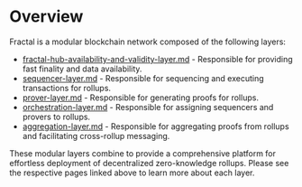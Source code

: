 # Overview

Fractal is a modular blockchain network composed of the following layers:

* [fractal-hub-availability-and-validity-layer.md](fractal-hub-availability-and-validity-layer.md "mention") - Responsible for providing fast finality and data availability.
* [sequencer-layer.md](sequencer-layer.md "mention") - Responsible for sequencing and executing transactions for rollups.
* [prover-layer.md](prover-layer.md "mention") - Responsible for generating proofs for rollups.
* [orchestration-layer.md](orchestration-layer.md "mention") - Responsible for assigning sequencers and provers to rollups.
* [aggregation-layer.md](aggregation-layer.md "mention") - Responsible for aggregating proofs from rollups and facilitating cross-rollup messaging.

These modular layers combine to provide a comprehensive platform for effortless deployment of decentralized zero-knowledge rollups. Please see the respective pages linked above to learn more about each layer.&#x20;

